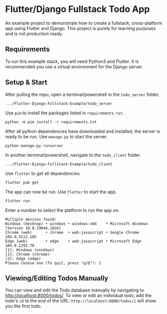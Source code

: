 # Flutter/Django Fullstack Todo App

An example project to demonstrate how to create a fullstack, cross-platform app using Flutter and Django.
This project is purely for learning purposes and is not production ready.

## Requirements
To run this example stack, you will need Python3 and Flutter.
It is recommended you use a virtual environment for the Django server.
## Setup & Start
After pulling the repo, open a terminal/powershell in the `todo_server` folder.
```
.../Flutter-Django-Fullstack-Example/todo_server
```

Use `pim` to install the packages listed in `requirements.txt`.
```
python -m pim install -r requirements.txt
```

After all python dependencies have downloaded and installed, the server is ready to be run.
Use `manage.py` to start the server.
```
python manage.py runserver
```

In another terminal/powershell, navigate to the `todo_client` folder.
```
.../Flutter-Django-Fullstack-Example/todo_client
```

Use `flutter` to get all dependencies.
```
flutter pub get
```

The app can now be run. Use `flutter` to start the app.
```
flutter run
```

Enter a number to select the platform to run the app on.
```
Multiple devices found:
Windows (desktop) • windows • windows-x64    • Microsoft Windows [Version 10.0.19044.1826]
Chrome (web)      • chrome  • web-javascript • Google Chrome 104.0.5112.102
Edge (web)        • edge    • web-javascript • Microsoft Edge 104.0.1293.70
[1]: Windows (windows)
[2]: Chrome (chrome)
[3]: Edge (edge)
Please choose one (To quit, press "q/Q"): 2
```

## Viewing/Editing Todos Manually
You can view and edit the Todo database manually by navigating to [http://localhost:8000/todos/](http://localhost:8000/todos/). To view or edit an individual todo, add the todo's `id` to the end of the URL: `http://localhost:8000/todos/1` will show you the first todo.
